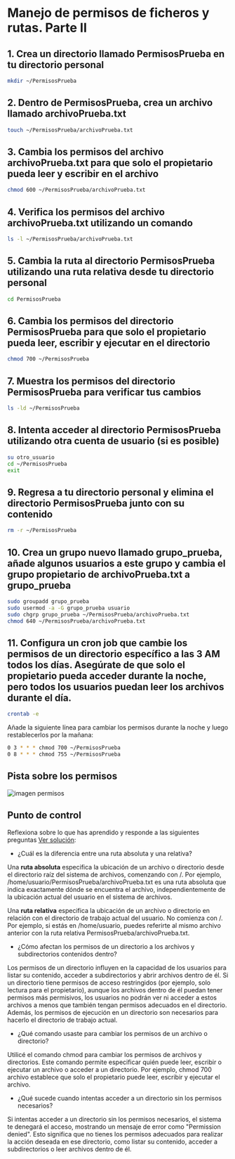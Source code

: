# Manejo de permisos de ficheros y rutas. Parte II

## 1. Crea un directorio llamado PermisosPrueba en tu directorio personal

~~~sh
mkdir ~/PermisosPrueba
~~~

## 2. Dentro de PermisosPrueba, crea un archivo llamado archivoPrueba.txt
 
~~~sh
touch ~/PermisosPrueba/archivoPrueba.txt

~~~

## 3. Cambia los permisos del archivo archivoPrueba.txt para que solo el propietario pueda leer y escribir en el archivo

~~~sh
chmod 600 ~/PermisosPrueba/archivoPrueba.txt

~~~

## 4. Verifica los permisos del archivo archivoPrueba.txt utilizando un comando

~~~sh
ls -l ~/PermisosPrueba/archivoPrueba.txt

~~~

## 5. Cambia la ruta al directorio PermisosPrueba utilizando una ruta relativa desde tu directorio personal

~~~sh
cd PermisosPrueba

~~~

## 6. Cambia los permisos del directorio PermisosPrueba para que solo el propietario pueda leer, escribir y ejecutar en el directorio

~~~sh
chmod 700 ~/PermisosPrueba

~~~

## 7. Muestra los permisos del directorio PermisosPrueba para verificar tus cambios

~~~sh
ls -ld ~/PermisosPrueba

~~~

## 8. Intenta acceder al directorio PermisosPrueba utilizando otra cuenta de usuario (si es posible)

~~~sh
su otro_usuario
cd ~/PermisosPrueba
exit
~~~

## 9. Regresa a tu directorio personal y elimina el directorio PermisosPrueba junto con su contenido

~~~sh
rm -r ~/PermisosPrueba
~~~

## 10. Crea un grupo nuevo llamado grupo_prueba, añade algunos usuarios a este grupo y cambia el grupo propietario de archivoPrueba.txt a grupo_prueba

~~~sh
sudo groupadd grupo_prueba
sudo usermod -a -G grupo_prueba usuario
sudo chgrp grupo_prueba ~/PermisosPrueba/archivoPrueba.txt
chmod 640 ~/PermisosPrueba/archivoPrueba.txt
~~~

## 11. Configura un cron job que cambie los permisos de un directorio específico a las 3 AM todos los días. Asegúrate de que solo el propietario pueda acceder durante la noche, pero todos los usuarios puedan leer los archivos durante el día.

~~~sh
crontab -e
~~~

Añade la siguiente línea para cambiar los permisos durante la noche y luego restablecerlos por la mañana:

~~~sh
0 3 * * * chmod 700 ~/PermisosPrueba
0 8 * * * chmod 755 ~/PermisosPrueba
~~~


## Pista sobre los permisos

![imagen permisos](../../img/permisos.png)

## Punto de control
Reflexiona sobre lo que has aprendido y responde a las siguientes preguntas [Ver solución]():

- ¿Cuál es la diferencia entre una ruta absoluta y una relativa?

Una **ruta absoluta** especifica la ubicación de un archivo o directorio desde el directorio raíz del sistema de archivos, comenzando con /. Por ejemplo, /home/usuario/PermisosPrueba/archivoPrueba.txt es una ruta absoluta que indica exactamente dónde se encuentra el archivo, independientemente de la ubicación actual del usuario en el sistema de archivos.

Una **ruta relativa** especifica la ubicación de un archivo o directorio en relación con el directorio de trabajo actual del usuario. No comienza con /. Por ejemplo, si estás en /home/usuario, puedes referirte al mismo archivo anterior con la ruta relativa PermisosPrueba/archivoPrueba.txt.

- ¿Cómo afectan los permisos de un directorio a los archivos y subdirectorios contenidos dentro?

Los permisos de un directorio influyen en la capacidad de los usuarios para listar su contenido, acceder a subdirectorios y abrir archivos dentro de él. Si un directorio tiene permisos de acceso restringidos (por ejemplo, solo lectura para el propietario), aunque los archivos dentro de él puedan tener permisos más permisivos, los usuarios no podrán ver ni acceder a estos archivos a menos que también tengan permisos adecuados en el directorio. Además, los permisos de ejecución en un directorio son necesarios para hacerlo el directorio de trabajo actual.

- ¿Qué comando usaste para cambiar los permisos de un archivo o directorio?

Utilicé el comando chmod para cambiar los permisos de archivos y directorios. Este comando permite especificar quién puede leer, escribir o ejecutar un archivo o acceder a un directorio. Por ejemplo, chmod 700 archivo establece que solo el propietario puede leer, escribir y ejecutar el archivo.

- ¿Qué sucede cuando intentas acceder a un directorio sin los permisos necesarios?

Si intentas acceder a un directorio sin los permisos necesarios, el sistema te denegará el acceso, mostrando un mensaje de error como "Permission denied". Esto significa que no tienes los permisos adecuados para realizar la acción deseada en ese directorio, como listar su contenido, acceder a subdirectorios o leer archivos dentro de él.


